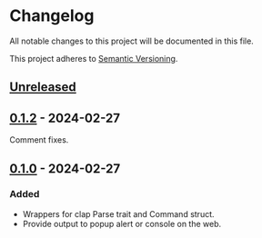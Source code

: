 # Changelog

All notable changes to this project will be documented in this file.

This project adheres to [Semantic Versioning](https://semver.org/spec/v2.0.0.html).

## [Unreleased]

## [0.1.2] - 2024-02-27
Comment fixes.

## [0.1.0] - 2024-02-27

### Added
 * Wrappers for clap Parse trait and Command struct.
 * Provide output to popup alert or console on the web.

[unreleased]: https://github.com/stonerfish/we_clap/compare/v0.1.2...HEAD
[0.1.2]: https://github.com/stonerfish/we_clap/releases/tag/v0.1.2
[0.1.0]: https://github.com/stonerfish/we_clap/releases/tag/v0.1.0
